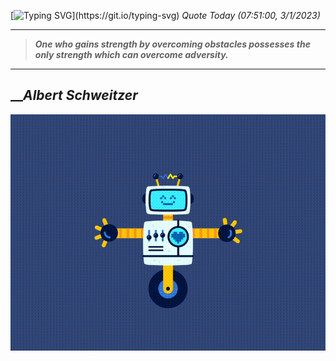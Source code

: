 [![Typing SVG](https://readme-typing-svg.herokuapp.com?font=Press+Start+2P&color=C2F784&size=35&width=900&height=100&lines=Hello+World%2C+I'm+Hung+!)](https://git.io/typing-svg) 
_Quote Today (07:51:00, 3/1/2023)_
___
>**_One who gains strength by overcoming obstacles possesses the only strength which can overcome adversity._**
___

## __**_Albert Schweitzer_**

![RobotDance](src/assets/images/robot-dancing-dribble.gif?style=center)
